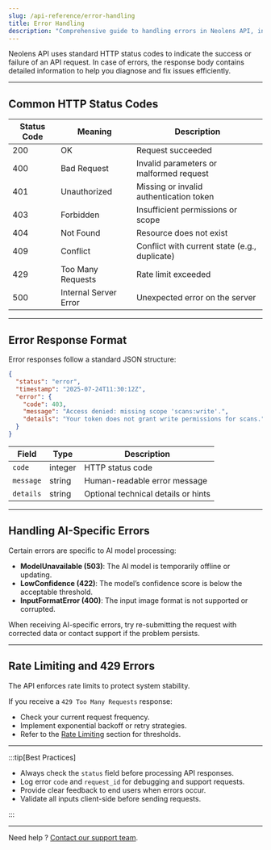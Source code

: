 ```yaml
---
slug: /api-reference/error-handling
title: Error Handling
description: "Comprehensive guide to handling errors in Neolens API, including HTTP status codes, error formats, AI-specific issues, rate limiting, and best practices for robust client-side error management."
---
```


Neolens API uses standard HTTP status codes to indicate the success or failure of an API request. In case of errors, the response body contains detailed information to help you diagnose and fix issues efficiently.

---

## Common HTTP Status Codes

| Status Code | Meaning                 | Description                                    |
|-------------|-------------------------|------------------------------------------------|
| 200         | OK                      | Request succeeded                              |
| 400         | Bad Request             | Invalid parameters or malformed request        |
| 401         | Unauthorized            | Missing or invalid authentication token        |
| 403         | Forbidden               | Insufficient permissions or scope              |
| 404         | Not Found               | Resource does not exist                        |
| 409         | Conflict                | Conflict with current state (e.g., duplicate)  |
| 429         | Too Many Requests       | Rate limit exceeded                            |
| 500         | Internal Server Error   | Unexpected error on the server                 |

---

## Error Response Format

Error responses follow a standard JSON structure:

```json
{
  "status": "error",
  "timestamp": "2025-07-24T11:30:12Z",
  "error": {
    "code": 403,
    "message": "Access denied: missing scope 'scans:write'.",
    "details": "Your token does not grant write permissions for scans."
  }
}
```

| Field     | Type    | Description                         |
| --------- | ------- | ----------------------------------- |
| `code`    | integer | HTTP status code                    |
| `message` | string  | Human-readable error message        |
| `details` | string  | Optional technical details or hints |

---

## Handling AI-Specific Errors

Certain errors are specific to AI model processing:

- **ModelUnavailable (503)**: The AI model is temporarily offline or updating.
- **LowConfidence (422)**: The model’s confidence score is below the acceptable threshold.
- **InputFormatError (400)**: The input image format is not supported or corrupted.

When receiving AI-specific errors, try re-submitting the request with corrected data or contact support if the problem persists.

---

## Rate Limiting and 429 Errors

The API enforces rate limits to protect system stability.

If you receive a `429 Too Many Requests` response:

- Check your current request frequency.
- Implement exponential backoff or retry strategies.
- Refer to the [Rate Limiting](../getting-started/rate-limiting) section for thresholds.

---

:::tip[Best Practices]

- Always check the `status` field before processing API responses.
- Log error `code` and `request_id` for debugging and support requests.
- Provide clear feedback to end users when errors occur.
- Validate all inputs client-side before sending requests.

:::

---

Need help ? [Contact our support team](mailto:support@neolens.ai).
